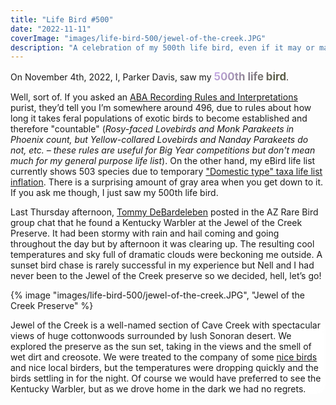 ```yaml
---
title: "Life Bird #500"
date: "2022-11-11"
coverImage: "images/life-bird-500/jewel-of-the-creek.JPG"
description: "A celebration of my 500th life bird, even if it may or may not be my 500th life bird."
---
```


<style>
    .celebratory-text {
        background-image: linear-gradient(
            -225deg,
            hsla(267, 100%, 86%, 1) 0%,
            /* #ebc01a, */
            /* #000 50%, */
            #555a40 50%,
            /* #ebc01a */
            hsla(267, 100%, 86%, 1) 100%
        );
        background-size: auto auto;
        background-clip: border-box;
        background-size: 200% auto;
        color: #fff;
        background-clip: text;
        text-fill-color: transparent;
        -webkit-background-clip: text;
        -webkit-text-fill-color: transparent;
        animation: textclip 3s linear infinite;
        display: inline-block;

        font-size: larger;
        font-weight: bolder;
        text-align: center;
        cursor: pointer;
    }
    /* .celebratory-text:hover {
        animation: textclip 2s linear infinite;
    } */

    @keyframes textclip {
        to {
            background-position: 200% center;
        }
    }


    .scroll-container {
        /* border: 5px solid red; */
                                    /* RED BORDER */
        min-height: 100vh;
        min-height: 100svh;
        width: 100%;
        /* position: relative; */
    }
    .scroll-container ~ .scroll-container {
        margin-top: 0 !important;
    }
    .scroll-container picture {
        /* border: 5px orange solid; */
                                    /* ORANGE BORDER */
        box-shadow: none;
        position: sticky;
        top: 0;
    }
    .scroll-container img {
        /* border: 5px hotpink solid;   */
                                    /* PINK BORDER */
        position: sticky;
        top: 0;
        width: 100%;
        height: 100vh;
        object-fit: cover;
    }
    .scroll-container__text-overlay {
        position: sticky;
        border-radius: 1rem;
        padding: var(--gap);
        margin: auto;
        max-width: var(--text-width);
    }

    .overlay {
        backdrop-filter: blur(10px) saturate(180%);
        -webkit-backdrop-filter: blur(16px) saturate(180%);
        background-color: rgba(255, 255, 255, 0.75);
    }

    .audio-image-container {
        position: relative;
    }

    .audio-element {
        position: absolute;
        bottom: 50%;
        left: 50%;
        transform: translate(-50%, 50%);
        /* left: 50%; */
        /* transform: translateX(-50%); */
        /* bottom: 200px; */
        /* right: 200px; */
        /* margin: var(--gap); */
        /* margin-left: 25%; */
        /* margin-right: auto; */
        z-index: 3;
        /* top: 50%; */
        /* transform: translateY(-50%); */
        width: min(400px, 97%);
        padding: var(--gap);
        border-radius: 1rem;

        /* display: flex;
        flex-direction: column;
        place-items: center; */
    }

    .audio-element audio {
        margin-top: 1rem;
    }

    .image-attr-container {
        position: relative;
    }

    .sticky-attr {
        position: absolute;
        /* top: 95%; */
        bottom: 1rem;
        right: 1rem;
        z-index: 2;
        width: fit-content;
        padding: 0 0.5rem;
        /* margin-left: auto; */
        /* margin-right: var(--gap); */
        /* padding: 0.5rem 1rem; */
        /* border-radius: 1rem; */
    }

    .kewa4 img {
        object-position: 75% 50%;
    }

    .z2 {
        z-index: 2;
    }

    .add-space {
        min-height: 100vh;
        /* margin: 10rem auto; */
        display: flex;
        flex-direction: column;
        justify-content: center;
    }

    .add-space p {
        margin-top: 2rem;
    }

    @media screen and (prefers-color-scheme: dark) {
        .celebratory-text {
            background-image: linear-gradient(
            -225deg,
            hsla(261, 53%, 48%, 1) 0%,
            /* #ebc01a, */
            #EEE 50%,
            /* #ebc01a */
            hsla(261, 53%, 48%, 1) 100%
        );
        }
        .overlay {
            background-color: rgba(17, 25, 40, 0.75);
        }
    }

</style>

On November 4th, 2022, I, Parker Davis, saw my <span class="celebratory-text">500th life bird</span>.

Well, sort of. If you asked an [ABA Recording Rules and Interpretations](https://www.aba.org/aba-area-introduced-species/) purist, they’d tell you I’m somewhere around 496, due to rules about how long it takes feral populations of exotic birds to become established and therefore "countable" (*Rosy-faced Lovebirds and Monk Parakeets in Phoenix count, but Yellow-collared Lovebirds and Nanday Parakeets do not, etc. – these rules are useful for Big Year competitions but don't mean much for my general purpose life list*).  On the other hand, my eBird life list currently shows 503 species due to temporary ["Domestic type" taxa life list inflation](https://ebird.org/news/2022-taxonomy-update). There is a surprising amount of gray area when you get down to it. If you ask me though, I just saw my 500th life bird.

Last Thursday afternoon, [Tommy DeBardeleben](https://www.birderfrommaricopa.com/) posted in the AZ Rare Bird group chat that he found a Kentucky Warbler at the Jewel of the Creek Preserve. It had been stormy with rain and hail coming and going throughout the day but by afternoon it was clearing up. The resulting cool temperatures and sky full of dramatic clouds were beckoning me outside. A sunset bird chase is rarely successful in my experience but Nell and I had never been to the Jewel of the Creek preserve so we decided, hell, let’s go!

<section class="custom-width scroll-container" style="height: 200vh; height: 200svh;">
{% image "images/life-bird-500/jewel-of-the-creek.JPG", "Jewel of the Creek Preserve" %}
<div class="scroll-container__text-overlay overlay">

Jewel of the Creek is a well-named section of Cave Creek with spectacular views of huge cottonwoods surrounded by lush Sonoran desert. We explored the preserve as the sun set, taking in the views and the smell of wet dirt and creosote. We were treated to the company of some [nice birds](https://ebird.org/checklist/S121816498) and nice local birders, but the temperatures were dropping quickly and the birds settling in for the night. Of course we would have preferred to see the Kentucky Warbler, but as we drove home in the dark we had no regrets.

</div>
</section>

<section class="custom-width scroll-container">
{% image "images/life-bird-500/JOTC-landscape.jpg", "Jewel of the Creek Preserve at night" %}
</section>
<figcaption style="margin-top: 0; text-align:right;" class="custom-width"><a href="https://nellsmithwriter.com">Photo: Nell Smith</a></figcaption>


<section class="add-space">

The next morning we decided we ought to try again. The scenery was still spectacular, the weather sunny and cool, our minds fresh and caffeinated. Taking our time birding along the creek, we lingered in patches of morning sun. Dara, a local birder, caught us basking and shared that she, along with most of the group from the night before, had just seen the bird up the trail.

We set off with a bit more urgency. We heard a series of loud down-slurred calls in the distance that sounded an awful lot like the Kentucky Warbler recordings we had listened to in preparation. Once we were about where we'd heard the calls we stopped, looked, and listened. Anticipation grew with each passing Ruby-crowned Kinglet and rustling leaf. Eventually a blob of yellow and olive emerged, black-masked, foraging in the undergrowth.

</section>


<section class="custom-width scroll-container">
{% image "images/life-bird-500/kewa1.JPG", "Kentucky Warbler" %}
{% image "images/life-bird-500/kewa2.JPG", "Kentucky Warbler" %}
<div class="image-attr-container">
{% image "images/life-bird-500/kewa-nell1.jpg", "Kentucky Warbler" %}
<figcaption class="custom-width sticky-attr overlay"><a href="https://nellsmithwriter.com">Photo: Nell Smith</a></figcaption>
</div>
<!-- <div class="image-attr-container">
{% image "images/life-bird-500/kewa-nell4.jpg", "Kentucky Warbler", "kewa4" %}
<figcaption class="custom-width sticky-attr overlay"><a href="https://nellsmithwriter.com">Photo: Nell Smith</a></figcaption>
</div> -->
<div class="audio-image-container">
{% image "images/life-bird-500/KEWA-spot.JPG", "Kentucky Warbler habitat", "z2" %}
<div class="audio-element overlay">
We stood in the shade of the willows and cottonwoods, watching the bird work its way through the tangles and brush. A life bird for me and a state bird for Nell, we were both treated to great looks (and adequate photos) as it foraged in and out of view. It even obliged to give a few calls while my recorder was running.
<audio src="/images/life-bird-500/kewa.mp3" controls>Sorry, your browser does not support the HTML audio element</audio>
<figcaption><a href="https://macaulaylibrary.org/asset/501121561">Recorded with Sony A10 (internal microphones)</a></figcaption>
</div>
</div>
</section>

<p style="margin-top: 5rem">The number on a birder's life list is a poor measure of their bird knowledge or observational skills. I find life lists most useful for reflecting on the many experiences had while adding birds to it. With each bird an associated memory, a landmark in space and time. I'm not the same person as I was at bird #400 (Caspian Tern, 2018, California trip with Nell, on my way to play a solo show in San Francisco) or bird #300 (Hermit Warbler, 2017, birding Mingus Mountain with my mom).</p>

No matter what number is assigned to it, seeing a new bird is worth celebrating. After hiking the long loop back to the car, we stopped in town for celebratory provisions. A tradition among some birders is to eat [“Lifer Pie”](https://www.audubon.org/news/birding-its-own-reward-lifer-pie-makes-it-even-sweeter). Nell and I opted for a Lifer chicken parmesan sandwich instead.

<div style="margin: 5rem auto">
{% image "images/life-bird-500/chicken-parm-patio.JPG", "Parker and Nell celebrating" %}
</div>

It was good.

<script src="https://cdn.jsdelivr.net/npm/canvas-confetti@1.5.1/dist/confetti.browser.min.js"></script>
<script>
    const confettiButton = document.querySelector('.celebratory-text');
    confettiButton.addEventListener('click', () => {
        const confettiOffset = confettiButton.getBoundingClientRect();
        confetti({
                disableForReducedMotion: true,
                origin: {
                    x: ((confettiOffset.left + confettiOffset.right) / 2) / window.innerWidth,
                    y: confettiOffset.bottom / window.innerHeight
                }
            });
    })

</script>
